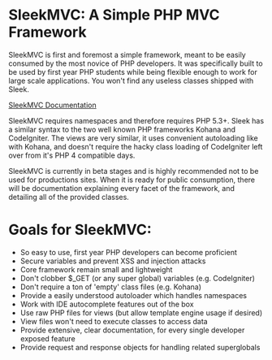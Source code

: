 SleekMVC: A Simple PHP MVC Framework
===
SleekMVC is first and foremost a simple framework, meant to be easily consumed by the most novice of
PHP developers. It was specifically built to be used by first year PHP students while being flexible
enough to work for large scale applications. You won't find any useless classes shipped with Sleek.

[SleekMVC Documentation](https://github.com/renownedmedia/sleekmvc-app/wiki)

SleekMVC requires namespaces and therefore requires PHP 5.3+. Sleek has a similar syntax to the two
well known PHP frameworks Kohana and CodeIgniter. The views are very similar, it uses convenient
autoloading like with Kohana, and doesn't require the hacky class loading of CodeIgniter left over
from it's PHP 4 compatible days.

SleekMVC is currently in beta stages and is highly recommended not to be used for productions sites.
When it is ready for public consumption, there will be documentation explaining every facet of the
framework, and detailing all of the provided classes.

Goals for SleekMVC:
==
* So easy to use, first year PHP developers can become proficient
* Secure variables and prevent XSS and injection attacks
* Core framework remain small and lightweight
* Don't clobber $_GET (or any super global) variables (e.g. CodeIgniter)
* Don't require a ton of 'empty' class files (e.g. Kohana)
* Provide a easily understood autoloader which handles namespaces
* Work with IDE autocomplete features out of the box
* Use raw PHP files for views (but allow template engine usage if desired)
* View files won't need to execute classes to access data
* Provide extensive, clear documentation, for every single developer exposed feature
* Provide request and response objects for handling related superglobals
